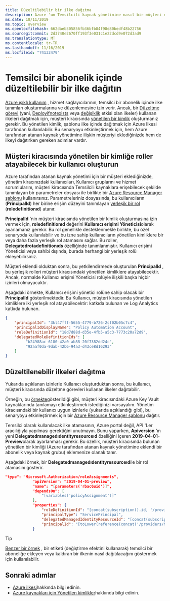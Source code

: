 ```yaml
---
title: Düzeltilebilir bir ilke dağıtma
description: Azure 'un Temsilcili kaynak yönetimine nasıl bir müşteri ekleneceğini ve bunların kendi kiracınız aracılığıyla kaynaklarına erişilmesine ve yönetilmesine izin vermeyi öğrenin.
ms.date: 10/11/2019
ms.topic: overview
ms.openlocfilehash: 662daeb305856fb36bfb84f98e80bedf48b22756
ms.sourcegitcommit: 2d3740e2670ff193f3e031c1e22dcd9e072d3ad9
ms.translationtype: MT
ms.contentlocale: tr-TR
ms.lasthandoff: 11/16/2019
ms.locfileid: "74132479"
---
```

# <a name="deploy-a-policy-that-can-be-remediated-within-a-delegated-subscription"></a>Temsilci bir abonelik içinde düzeltilebilir bir ilke dağıtın

[Azure ışıklı kullanım](../overview.md) , hizmet sağlayıcılarının, temsilci bir abonelik içinde ilke tanımları oluşturmalarına ve düzenlemesine izin verir. Ancak, bir [Düzeltme görevi](https://docs.microsoft.com/azure/governance/policy/how-to/remediate-resources) (yani, [Deployifnotexists](https://docs.microsoft.com/azure/governance/policy/concepts/effects#deployifnotexists) veya [değişiklik](https://docs.microsoft.com/azure/governance/policy/concepts/effects#modify) etkisi olan ilkeler) kullanan ilkeleri dağıtmak için, müşteri kiracısında [yönetilen bir kimlik](https://docs.microsoft.com/azure/active-directory/managed-identities-azure-resources/overview) oluşturmanız gerekir. Bu yönetilen kimlik, şablonu ilke içinde dağıtmak için Azure Ilkesi tarafından kullanılabilir. Bu senaryoyu etkinleştirmek için, hem Azure tarafından atanan kaynak yönetimine ilişkin müşteriyi eklediğinizde hem de ilkeyi dağıtırken gereken adımlar vardır.

## <a name="create-a-user-who-can-assign-roles-to-a-managed-identity-in-the-customer-tenant"></a>Müşteri kiracısında yönetilen bir kimliğe roller atayabilecek bir kullanıcı oluşturun

Azure tarafından atanan kaynak yönetimi için bir müşteri eklediğinizde, yönetim kiracınızdaki kullanıcıları, Kullanıcı gruplarını ve hizmet sorumlularını, müşteri kiracısında Temsilcili kaynaklara erişebilecek şekilde tanımlayan bir parametreler dosyası ile birlikte bir [Azure Resource Manager şablonu](https://docs.microsoft.com/azure/lighthouse/how-to/onboard-customer#create-an-azure-resource-manager-template) kullanırsınız. Parametreleriniz dosyasında, bu kullanıcıların (**PrincipalId**) her birine erişim düzeyini tanımlayan [yerleşik bir rol](https://docs.microsoft.com/azure/role-based-access-control/built-in-roles) (**roledefinitionıd**) atanır.

**PrincipalId** 'nin müşteri kiracısında yönetilen bir kimlik oluşturmasına izin vermek Için, **roledefinitionıd** değerini **Kullanıcı erişimi Yöneticisi**olarak ayarlamanız gerekir. Bu rol genellikle desteklenmekle birlikte, bu özel senaryoda kullanılabilir ve bu izne sahip kullanıcıların yönetilen kimliklere bir veya daha fazla yerleşik rol atamasını sağlar. Bu roller, **Delegatedrotadefinitionıds** özelliğinde tanımlanmıştır. Kullanıcı erişimi Yöneticisi veya sahibi dışında, burada herhangi bir yerleşik rolü ekleyebilirsiniz.

Müşteri eklendi olduktan sonra, bu yetkilendirmede oluşturulan **PrincipalId** , bu yerleşik rolleri müşteri kiracısındaki yönetilen kimliklere atayabilecektir. Ancak, normalde Kullanıcı erişimi Yöneticisi rolüyle ilişkili başka hiçbir izinleri olmayacaktır.

Aşağıdaki örnekte, Kullanıcı erişimi yönetici rolüne sahip olacak bir **PrincipalId** gösterilmektedir. Bu Kullanıcı, müşteri kiracısında yönetilen kimliklere iki yerleşik rol atayabilecektir: katkıda bulunan ve Log Analytics katkıda bulunan.

```json
{
    "principalId": "3kl47fff-5655-4779-b726-2cf02b05c7c4",
    "principalIdDisplayName": "Policy Automation Account",
    "roleDefinitionId": "18d7d88d-d35e-4fb5-a5c3-7773c20a72d9",
    "delegatedRoleDefinitionIds": [
         "b24988ac-6180-42a0-ab88-20f7382dd24c",
         "92aaf0da-9dab-42b6-94a3-d43ce8d16293"
    ]
}
```

## <a name="deploy-policies-that-can-be-remediated"></a>Düzeltilenebilir ilkeleri dağıtma

Yukarıda açıklanan izinlerle Kullanıcı oluşturduktan sonra, bu kullanıcı, müşteri kiracısında düzeltme görevleri kullanan ilkeler dağıtabilir.

Örneğin, bu [örnekte](https://github.com/Azure/Azure-Lighthouse-samples/tree/master/Azure-Delegated-Resource-Management/templates/policy-enforce-keyvault-monitoring)gösterildiği gibi, müşteri kiracısındaki Azure Key Vault kaynaklarında tanılamayı etkinleştirmek istediğinizi varsayalım. Yönetim kiracısındaki bir kullanıcı uygun izinlerle (yukarıda açıklandığı gibi), bu senaryoyu etkinleştirmek için bir [Azure Resource Manager şablonu](https://github.com/Azure/Azure-Lighthouse-samples/blob/master/Azure-Delegated-Resource-Management/templates/policy-enforce-keyvault-monitoring/enforceAzureMonitoredKeyVault.json) dağıtır.

Temsilci olarak kullanılacak ilke atamasının, Azure portal değil, API 'Ler aracılığıyla yapılması gerektiğini unutmayın. Bunu yaparken, **Apiversion** 'ın yeni **Delegatedmanagedıdentityresourceıd** özelliğini içeren **2019-04-01-Preview**olarak ayarlanması gerekir. Bu özellik, müşteri kiracısında bulunan yönetilen bir kimliği (Azure tarafından atanan kaynak yönetimine eklendi bir abonelik veya kaynak grubu) eklemenize olanak tanır.

Aşağıdaki örnek, bir **Delegatedmanagedıdentityresourceıd**ile bir rol atamasını gösterir.

```json
"type": "Microsoft.Authorization/roleAssignments",
            "apiVersion": "2019-04-01-preview",
            "name": "[parameters('rbacGuid')]",
            "dependsOn": [
                "[variables('policyAssignment')]"
            ],
            "properties": {
                "roleDefinitionId": "[concat(subscription().id, '/providers/Microsoft.Authorization/roleDefinitions/', variables('rbacContributor'))]",
                "principalType": "ServicePrincipal",
                "delegatedManagedIdentityResourceId": "[concat(subscription().id, '/providers/Microsoft.Authorization/policyAssignments/', variables('policyAssignment'))]",
                "principalId": "[toLower(reference(concat('/providers/Microsoft.Authorization/policyAssignments/', variables('policyAssignment')), '2018-05-01', 'Full' ).identity.principalId)]"
            }
```

> [!TIP]
> [Benzer bir örnek](https://github.com/Azure/Azure-Lighthouse-samples/tree/master/Azure-Delegated-Resource-Management/templates/policy-add-or-replace-tag) , bir etiketi (değiştirme efektini kullanarak) temsilci bir aboneliğe ekleyen veya kaldıran bir ilkenin nasıl dağıtılacağını göstermek için kullanılabilir.

## <a name="next-steps"></a>Sonraki adımlar

- [Azure ilkesi](https://docs.microsoft.com/azure/governance/policy/)hakkında bilgi edinin.
- [Azure kaynakları için Yönetilen kimlikler](https://docs.microsoft.com/azure/active-directory/managed-identities-azure-resources/overview)hakkında bilgi edinin.
